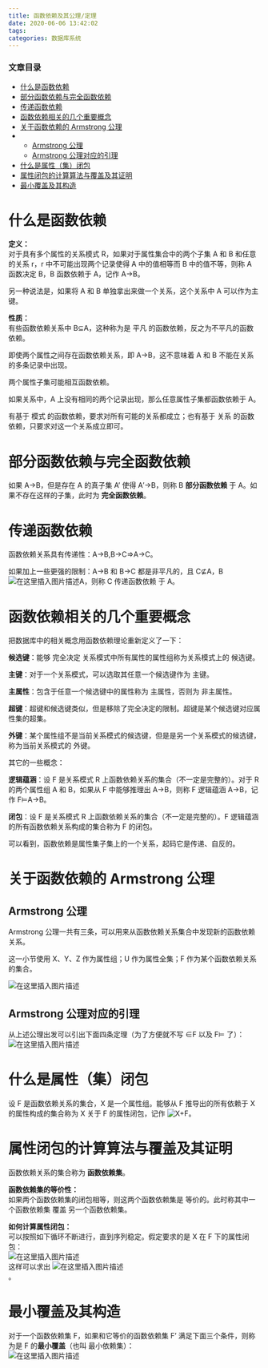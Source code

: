 ```yaml
---
title: 函数依赖及其公理/定理
date: 2020-06-06 13:42:02
tags: 
categories: 数据库系统
---
```


<!--more-->

### 文章目录

- [什么是函数依赖](#_1)
- [部分函数依赖与完全函数依赖](#_19)
- [传递函数依赖](#_22)
- [函数依赖相关的几个重要概念](#_29)
- [关于函数依赖的 Armstrong 公理](#_Armstrong__50)
- - [Armstrong 公理](#Armstrong__51)
  - [Armstrong 公理对应的引理](#Armstrong__58)
- [什么是属性（集）闭包](#_62)
- [属性闭包的计算算法与覆盖及其证明](#_64)
- [最小覆盖及其构造](#_76)

# 什么是函数依赖

**定义：**  
对于具有多个属性的关系模式 R，如果对于属性集合中的两个子集 A 和 B 和任意的关系 r，r 中不可能出现两个记录使得 A 中的值相等而 B 中的值不等，则称 A 函数决定 B，B 函数依赖于 A，记作 A→B。

另一种说法是，如果将 A 和 B 单独拿出来做一个关系，这个关系中 A 可以作为主键。

**性质：**  
有些函数依赖关系中 B⊆A，这种称为是 平凡 的函数依赖，反之为不平凡的函数依赖。

即使两个属性之间存在函数依赖关系，即 A→B，这不意味着 A 和 B 不能在关系的多条记录中出现。

两个属性子集可能相互函数依赖。

如果关系中，A 上没有相同的两个记录出现，那么任意属性子集都函数依赖于 A。

有基于 模式 的函数依赖，要求对所有可能的关系都成立；也有基于 关系 的函数依赖，只要求对这一个关系成立即可。

# 部分函数依赖与完全函数依赖

如果 A→B，但是存在 A 的真子集 A’ 使得 A′→B，则称 B **部分函数依赖** 于 A。如果不存在这样的子集，此时为 **完全函数依赖**。

# 传递函数依赖

函数依赖关系具有传递性：A→B,B→C⇒A→C。

如果加上一些更强的限制：A→B 和 B→C 都是非平凡的，且 C⊈A，B![在这里插入图片描述](https://img-blog.csdnimg.cn/20200606133357616.png)A，则称 C 传递函数依赖 于 A。

# 函数依赖相关的几个重要概念

把数据库中的相关概念用函数依赖理论重新定义了一下：

**候选键**：能够 完全决定 关系模式中所有属性的属性组称为关系模式上的 候选键。

**主键**：对于一个关系模式，可以选取其任意一个候选键作为 主键。

**主属性**：包含于任意一个候选键中的属性称为 主属性，否则为 非主属性。

**超键**：超键和候选键类似，但是移除了完全决定的限制。超键是某个候选键对应属性集的超集。

**外键**：某个属性组不是当前关系模式的候选键，但是是另一个关系模式的候选键，称为当前关系模式的 外键。

其它的一些概念：

**逻辑蕴涵**：设 F 是关系模式 R 上函数依赖关系的集合（不一定是完整的）。对于 R 的两个属性组 A 和 B，如果从 F 中能够推理出 A→B，则称 F 逻辑蕴涵 A→B，记作 F⊨A→B。

**闭包**：设 F 是关系模式 R 上函数依赖关系的集合（不一定是完整的）。F 逻辑蕴涵的所有函数依赖关系构成的集合称为 F 的闭包。

可以看到，函数依赖是属性集子集上的一个关系，起码它是传递、自反的。

# 关于函数依赖的 Armstrong 公理

## Armstrong 公理

Armstrong 公理一共有三条，可以用来从函数依赖关系集合中发现新的函数依赖关系。

这一小节使用 X、Y、Z 作为属性组；U 作为属性全集；F 作为某个函数依赖关系的集合。

![在这里插入图片描述](https://img-blog.csdnimg.cn/2020060613373140.png)

## Armstrong 公理对应的引理

从上述公理出发可以引出下面四条定理（为了方便就不写 ∈F 以及 F⊨ 了）：  
![在这里插入图片描述](https://img-blog.csdnimg.cn/20200606133807234.png)

# 什么是属性（集）闭包

设 F 是函数依赖关系的集合，X 是一个属性组。能够从 F 推导出的所有依赖于 X 的属性构成的集合称为 X 关于 F 的属性闭包，记作 ![X+F](https://img-blog.csdnimg.cn/20200606133837757.png)。

# 属性闭包的计算算法与覆盖及其证明

函数依赖关系的集合称为 **函数依赖集**。

**函数依赖集的等价性：**  
如果两个函数依赖集的闭包相等，则这两个函数依赖集是 等价的。此时称其中一个函数依赖集 覆盖 另一个函数依赖集。

**如何计算属性闭包：**  
可以按照如下循环不断进行，直到序列稳定。假定要求的是 X 在 F 下的属性闭包：  
![在这里插入图片描述](https://img-blog.csdnimg.cn/20200606134055751.png)  
这样可以求出 ![在这里插入图片描述](https://img-blog.csdnimg.cn/20200606134106147.png)  
。

# 最小覆盖及其构造

对于一个函数依赖集 F，如果和它等价的函数依赖集 F’ 满足下面三个条件，则称为是 F 的**最小覆盖**（也叫 最小依赖集）：  
![在这里插入图片描述](https://img-blog.csdnimg.cn/20200606134156756.png?x-oss-process=image/watermark,type_ZmFuZ3poZW5naGVpdGk,shadow_10,text_aHR0cHM6Ly9ibG9nLmNzZG4ubmV0L3FxXzIxMDQwNTU5,size_16,color_FFFFFF,t_70)